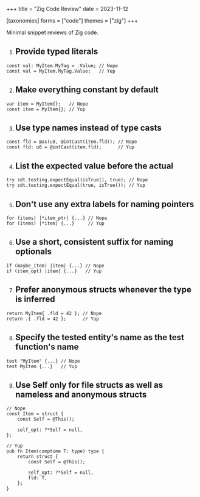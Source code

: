 +++
title = "Zig Code Review"
date = 2023-11-12

[taxonomies]
forms = ["code"]
themes = ["zig"]
+++

Minimal snippet reviews of Zig code.

<!-- more -->

1) ## Provide typed literals

```zig
const val: MyItem.MyTag = .Value; // Nope
const val = MyItem.MyTag.Value;   // Yup
```

2) ## Make everything constant by default

```zig
var item = MyItem{};   // Nope
const item = MyItem{}; // Yup
```

3) ## Use type names instead of type casts

```zig
const fld = @as(u8, @intCast(item.fld)); // Nope
const fld: u8 = @intCast(item.fld);      // Yup
```

4) ## List the expected value before the actual

```zig
try sdt.testing.expectEqual(isTrue(), true); // Nope
try sdt.testing.expectEqual(true, isTrue()); // Yup
```

5) ## Don't use any extra labels for naming pointers

```zig
for (items) |*item_ptr| {...} // Nope
for (items) |*item| {...}     // Yup
```

6) ## Use a short, consistent suffix for naming optionals

```zig
if (maybe_item) |item| {...} // Nope
if (item_opt) |item| {...}   // Yup
```

7) ## Prefer anonymous structs whenever the type is inferred

```zig
return MyItem{ .fld = 42 }; // Nope
return .{ .fld = 42 };      // Yup
```

8) ## Specify the tested entity's name as the test function's name

```zig
test "MyItem" {...} // Nope
test MyItem {...}   // Yup
```

9) ## Use Self only for file structs as well as nameless and anonymous structs

```zig
// Nope
const Item = struct {
    const Self = @This();

    self_opt: ?*Self = null,
};

// Yup
pub fn Item(comptime T: type) type {
    return struct {
        const Self = @This();

        self_opt: ?*Self = null,
        fld: T,
    };
}
```
